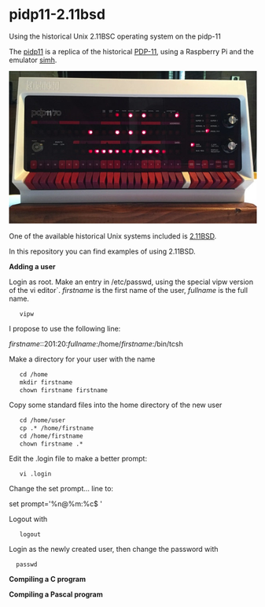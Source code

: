 # pidp11-2.11bsd

Using the historical Unix 2.11BSC operating system on the pidp-11

The [pidp11](http://obsolescence.wixsite.com/obsolescence/pidp-11) is a replica of the
historical [PDP-11](http://pdp-11.nl), using a Raspberry Pi and the emulator
[simh](https://en.wikipedia.org/wiki/SIMH).

![Alt text](pidp11.jpg?raw=true "pidp11")

One of the available historical Unix systems included is [2.11BSD](https://en.wikipedia.org/wiki/Berkeley_Software_Distribution).

In this repository you can find examples of using 2.11BSD.

**Adding a user**

Login as root. Make an entry in /etc/passwd, using the special vipw
version of the vi editor`. _firstname_ is the first name of the user,
_fullname_ is the full name.

```
   vipw
```
I propose to use the following line:

  _firstname_::201:20:_fullname_:/home/_firstname_:/bin/tcsh  

Make a directory for your user with the name

```
   cd /home
   mkdir firstname
   chown firstname firstname
```

Copy some standard files into the home directory of the new user

```
   cd /home/user
   cp .* /home/firstname
   cd /home/firstname
   chown firstname .*
```

Edit the .login file to make a better prompt:

```
   vi .login
```
Change the set prompt... line to:

   set prompt='%n@%m:%c$ '

Logout with

```
   logout
```

Login as the newly created user, then change the password with

```
  passwd
```

**Compiling a C program**

**Compiling a Pascal program**

